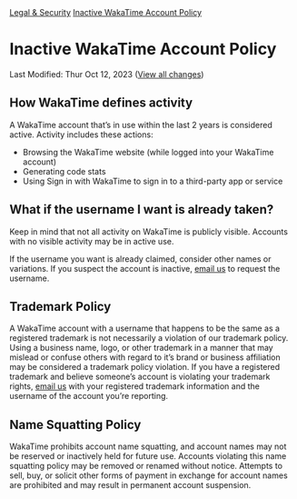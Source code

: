 <div class="legal-nav">
  <a href="/legal">Legal & Security</a> <a href="./inactive-account">Inactive WakaTime Account Policy</a>
</div>

# Inactive WakaTime Account Policy

<span class="text-muted">Last Modified: Thur Oct 12, 2023</span>
([View all changes][changes])

## How WakaTime defines activity

A WakaTime account that’s in use within the last 2 years is considered active.
Activity includes these actions:

* Browsing the WakaTime website (while logged into your WakaTime account)
* Generating code stats
* Using Sign in with WakaTime to sign in to a third-party app or service

## What if the username I want is already taken?

Keep in mind that not all activity on WakaTime is publicly visible.
Accounts with no visible activity may be in active use.

If the username you want is already claimed, consider other names or variations.
If you suspect the account is inactive, [email us][email username] to request the username.

## Trademark Policy

A WakaTime account with a username that happens to be the same as a registered trademark is not necessarily a violation of our trademark policy.
Using a business name, logo, or other trademark in a manner that may mislead or confuse others with regard to it’s brand or business affiliation may be considered a trademark policy violation.
If you have a registered trademark and believe someone’s account is violating your trademark rights, [email us][email trademark] with your registered trademark information and the username of the account you’re reporting.

## Name Squatting Policy

WakaTime prohibits account name squatting, and account names may not be reserved or inactively held for future use.
Accounts violating this name squatting policy may be removed or renamed without notice.
Attempts to sell, buy, or solicit other forms of payment in exchange for account names are prohibited and may result in permanent account suspension.


[changes]: https://github.com/wakatime/legal/commits/master/inactive-account.md
[email username]: mailto:support@wakatime.com?subject=Request+to+claim+username+from+inactive+account
[email trademark]: mailto:support@wakatime.com?subject=Request+review+account+for+trademark+violation
